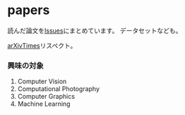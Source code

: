 # papers
読んだ論文を[Issues](https://github.com/tkuri/papers/issues)にまとめています。
データセットなども。

[arXivTimes](https://github.com/arXivTimes/arXivTimes)リスペクト。

### 興味の対象
1. Computer Vision
2. Computational Photography
3. Computer Graphics
4. Machine Learning
